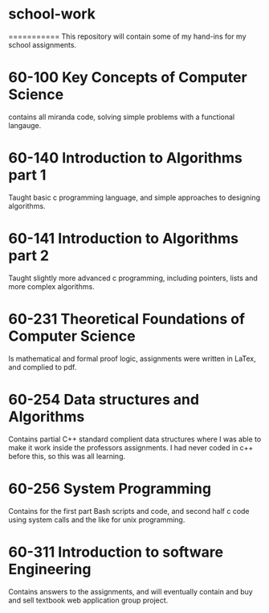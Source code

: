 # school-work
===========
This repository will contain some of my hand-ins for my school assignments.

60-100 Key Concepts of Computer Science
==========
contains all miranda code, solving simple problems with a functional langauge.

60-140 Introduction to Algorithms part 1
==========
Taught basic c programming language, and simple approaches to designing algorithms.

60-141 Introduction to Algorithms part 2
==========
Taught slightly more advanced c programming, including pointers, lists and more complex algorithms.

60-231 Theoretical Foundations of Computer Science
==========
Is mathematical and formal proof logic, assignments were written in LaTex, and complied to pdf.

60-254 Data structures and Algorithms
==========
Contains partial C++ standard complient data structures where I was able to make it work inside the professors assignments. I had never coded in c++ before this, so this was all learning.

60-256 System Programming
==========
Contains for the first part Bash scripts and code, and second half c code using system calls and the like for unix programming.

60-311 Introduction to software Engineering
==========
Contains answers to the assignments, and will eventually contain and buy and sell textbook web application group project.
